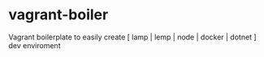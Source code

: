 # vagrant-boiler
Vagrant boilerplate to easily create [ lamp | lemp | node | docker | dotnet ] dev enviroment
